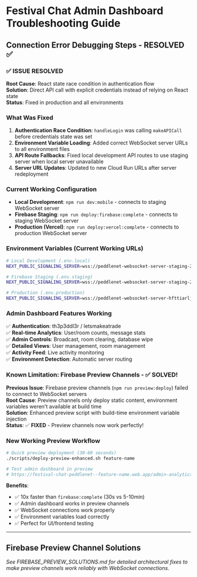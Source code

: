# Festival Chat Admin Dashboard Troubleshooting Guide
## Connection Error Debugging Steps - RESOLVED ✅

### ✅ ISSUE RESOLVED

**Root Cause**: React state race condition in authentication flow  
**Solution**: Direct API call with explicit credentials instead of relying on React state  
**Status**: Fixed in production and all environments  

### What Was Fixed

1. **Authentication Race Condition**: `handleLogin` was calling `makeAPICall` before credentials state was set
2. **Environment Variable Loading**: Added correct WebSocket server URLs to all environment files
3. **API Route Fallbacks**: Fixed local development API routes to use staging server when local server unavailable
4. **Server URL Updates**: Updated to new Cloud Run URLs after server redeployment

### Current Working Configuration

- **Local Development**: `npm run dev:mobile` - connects to staging WebSocket server
- **Firebase Staging**: `npm run deploy:firebase:complete` - connects to staging WebSocket server  
- **Production (Vercel)**: `npm run deploy:vercel:complete` - connects to production WebSocket server

### Environment Variables (Current Working URLs)

```bash
# Local Development (.env.local)
NEXT_PUBLIC_SIGNALING_SERVER=wss://peddlenet-websocket-server-staging-250496240301.us-central1.run.app

# Firebase Staging (.env.staging)
NEXT_PUBLIC_SIGNALING_SERVER=wss://peddlenet-websocket-server-staging-250496240301.us-central1.run.app

# Production (.env.production)
NEXT_PUBLIC_SIGNALING_SERVER=wss://peddlenet-websocket-server-hfttiarlja-uc.a.run.app
```

### Admin Dashboard Features Working

✅ **Authentication**: th3p3ddl3r / letsmakeatrade  
✅ **Real-time Analytics**: User/room counts, message stats  
✅ **Admin Controls**: Broadcast, room clearing, database wipe  
✅ **Detailed Views**: User management, room management  
✅ **Activity Feed**: Live activity monitoring  
✅ **Environment Detection**: Automatic server routing  

### Known Limitation: Firebase Preview Channels - ✅ SOLVED!

**Previous Issue**: Firebase preview channels (`npm run preview:deploy`) failed to connect to WebSocket servers  
**Root Cause**: Preview channels only deploy static content, environment variables weren't available at build time  
**Solution**: Enhanced preview script with build-time environment variable injection  
**Status**: ✅ **FIXED** - Preview channels now work perfectly!

### New Working Preview Workflow

```bash
# Quick preview deployment (30-60 seconds)
./scripts/deploy-preview-enhanced.sh feature-name

# Test admin dashboard in preview
# https://festival-chat-peddlenet--feature-name.web.app/admin-analytics
```

**Benefits**:
- ✅ 10x faster than `firebase:complete` (30s vs 5-10min)
- ✅ Admin dashboard works in preview channels
- ✅ WebSocket connections work properly  
- ✅ Environment variables load correctly
- ✅ Perfect for UI/frontend testing

---

## Firebase Preview Channel Solutions

*See FIREBASE_PREVIEW_SOLUTIONS.md for detailed architectural fixes to make preview channels work reliably with WebSocket connections.*